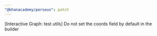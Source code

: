 ```yaml
---
"@khanacademy/perseus": patch
---
```


[Interactive Graph: test utils] Do not set the coords field by default in the builder
